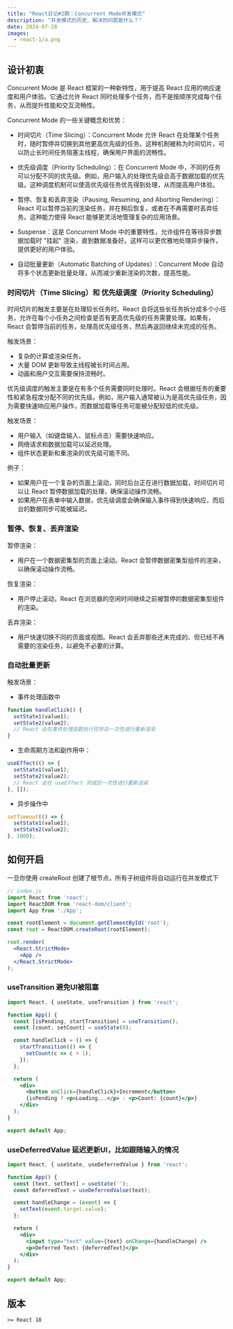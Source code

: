 ```yaml
---
title: "React日记#2期：Concurrent Mode并发模式"
description: "并发模式的历史、解决的问题是什么？"
date: 2024-07-28
images:
  - react-1/a.png
---
```


## 设计初衷

Concurrent Mode 是 React 框架的一种新特性，用于提高 React 应用的响应速度和用户体验。它通过允许 React 同时处理多个任务，而不是按顺序完成每个任务，从而提升性能和交互流畅性。

Concurrent Mode 的一些关键概念和优势：

- 时间切片（Time Slicing）：Concurrent Mode 允许 React 在处理某个任务时，随时暂停并切换到其他更高优先级的任务。这种机制被称为时间切片，可以防止长时间任务阻塞主线程，确保用户界面的流畅性。

- 优先级调度（Priority Scheduling）：在 Concurrent Mode 中，不同的任务可以分配不同的优先级。例如，用户输入的处理优先级会高于数据加载的优先级。这种调度机制可以使高优先级任务优先得到处理，从而提高用户体验。

- 暂停、恢复和丢弃渲染（Pausing, Resuming, and Aborting Rendering）：React 可以暂停当前的渲染任务，并在稍后恢复，或者在不再需要时丢弃任务。这种能力使得 React 能够更灵活地管理复杂的应用场景。

- Suspense：这是 Concurrent Mode 中的重要特性，允许组件在等待异步数据加载时 "挂起" 渲染，直到数据准备好。这样可以更优雅地处理异步操作，提供更好的用户体验。

- 自动批量更新（Automatic Batching of Updates）：Concurrent Mode 自动将多个状态更新批量处理，从而减少重新渲染的次数，提高性能。

### 时间切片（Time Slicing）和 优先级调度（Priority Scheduling）

时间切片的触发主要是在处理较长任务时。React 会将这些长任务拆分成多个小任务，允许在每个小任务之间检查是否有更高优先级的任务需要处理。如果有，React 会暂停当前的任务，处理高优先级任务，然后再返回继续未完成的任务。

触发场景：

- 复杂的计算或渲染任务。
- 大量 DOM 更新导致主线程被长时间占用。
- 动画和用户交互需要保持流畅时。

优先级调度的触发主要是在有多个任务需要同时处理时。React 会根据任务的重要性和紧急程度分配不同的优先级。例如，用户输入通常被认为是高优先级任务，因为需要快速响应用户操作，而数据加载等任务可能被分配较低的优先级。

触发场景：

- 用户输入（如键盘输入、鼠标点击）需要快速响应。
- 网络请求和数据加载可以延迟处理。
- 组件状态更新和重渲染的优先级可能不同。

例子：

- 如果用户在一个复杂的页面上滚动，同时后台正在进行数据加载，时间切片可以让 React 暂停数据加载的处理，确保滚动操作流畅。
- 如果用户在表单中输入数据，优先级调度会确保输入事件得到快速响应，而后台的数据同步可能被延迟。

### 暂停、恢复、丢弃渲染

暂停渲染：

- 用户在一个数据密集型的页面上滚动。React 会暂停数据密集型组件的渲染，以确保滚动操作流畅。
  
恢复渲染：

- 用户停止滚动，React 在浏览器的空闲时间继续之前被暂停的数据密集型组件的渲染。

丢弃渲染：

- 用户快速切换不同的页面或视图。React 会丢弃那些还未完成的、但已经不再需要的渲染任务，以避免不必要的计算。

### 自动批量更新

触发场景： 

- 事件处理函数中

```jsx
function handleClick() {
  setState1(value1);
  setState2(value2);
  // React 会在事件处理函数执行完毕后一次性进行重新渲染
}
```

- 生命周期方法和副作用中：

```jsx
useEffect(() => {
  setState1(value1);
  setState2(value2);
  // React 会在 useEffect 完成后一次性进行重新渲染
}, []);

```

- 异步操作中

```jsx
setTimeout(() => {
  setState1(value1);
  setState2(value2);
}, 1000);
```

## 如何开启

一旦你使用 createRoot 创建了根节点，所有子树组件将自动运行在并发模式下

```jsx
// index.js
import React from 'react';
import ReactDOM from 'react-dom/client';
import App from './App';

const rootElement = document.getElementById('root');
const root = ReactDOM.createRoot(rootElement);

root.render(
  <React.StrictMode>
    <App />
  </React.StrictMode>
);

```

### useTransition 避免UI被阻塞

```jsx
import React, { useState, useTransition } from 'react';

function App() {
  const [isPending, startTransition] = useTransition();
  const [count, setCount] = useState(0);

  const handleClick = () => {
    startTransition(() => {
      setCount(c => c + 1);
    });
  };

  return (
    <div>
      <button onClick={handleClick}>Increment</button>
      {isPending ? <p>Loading...</p> : <p>Count: {count}</p>}
    </div>
  );
}

export default App;

```

### useDeferredValue 延迟更新UI，比如跟随输入的情况

```jsx
import React, { useState, useDeferredValue } from 'react';

function App() {
  const [text, setText] = useState('');
  const deferredText = useDeferredValue(text);

  const handleChange = (event) => {
    setText(event.target.value);
  };

  return (
    <div>
      <input type="text" value={text} onChange={handleChange} />
      <p>Deferred Text: {deferredText}</p>
    </div>
  );
}

export default App;

```

## 版本

`>= React 18`
